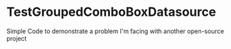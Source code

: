 # TestGroupedComboBoxDatasource
Simple Code to demonstrate a problem I'm facing with another open-source project
